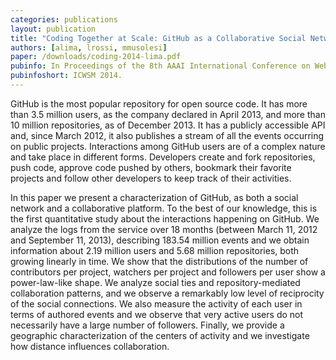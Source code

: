 ```yaml
---
categories: publications
layout: publication
title: "Coding Together at Scale: GitHub as a Collaborative Social Network"
authors: [alima, lrossi, mmusolesi]
paper: /downloads/coding-2014-lima.pdf
pubinfo: In Proceedings of the 8th AAAI International Conference on Weblogs and Social Media (ICWSM'14). Ann Arbor, Michigan, USA. June 2014.
pubinfoshort: ICWSM 2014.
---
```

GitHub is the most popular repository for open source code. It has more than 3.5 million users, as the company declared in April 2013, and more than 10 million repositories, as of December 2013. It has a publicly accessible API and, since March 2012, it also publishes a stream of all the events occurring on public projects. Interactions among GitHub users are of a complex nature and take place in different forms. Developers create and fork repositories, push code, approve code pushed by others, bookmark their favorite projects and follow other developers to keep track of their activities.

In this paper we present a characterization of GitHub, as both a social network and a collaborative platform. To the best of our knowledge, this is the first quantitative study about the interactions happening on GitHub. We analyze the logs from the service over 18 months (between March 11, 2012 and September 11, 2013), describing 183.54 million events and we obtain information about 2.19 million users and 5.68 million repositories, both growing linearly in time. We show that the distributions of the number of contributors per project, watchers per project and followers per user show a power-law-like shape. We analyze social ties and repository-mediated collaboration patterns, and we observe a remarkably low level of reciprocity of the social connections. We also measure the activity of each user in terms of authored events and we observe that very active users do not necessarily have a large number of followers. Finally, we provide a geographic characterization of the centers of activity and we investigate how distance influences collaboration.
